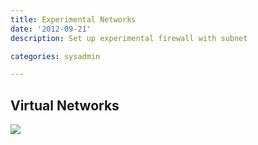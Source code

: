 ```yaml
---
title: Experimental Networks
date: '2012-09-21'
description: Set up experimental firewall with subnet

categories: sysadmin

---
```


## Virtual Networks

<img class= "diagram"  src="{{ urls.media }}/og/experimental-networks/pfsense-virtual-network.png"/>
